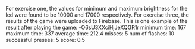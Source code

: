 For exercise one, the values for minimum and maximum brightness for the led were found to be 10000 and 17000 respectively. 
For exercise three, the results of the game were uploaded to Firebase. This is one example of the result after playing the game: 
-O6sU3XXciHjJeXQGR1r
minimum time: 167
maximum time: 337
average time: 212.4
misses: 5
num of flashes: 10
successful presses: 5
score: 0.5

